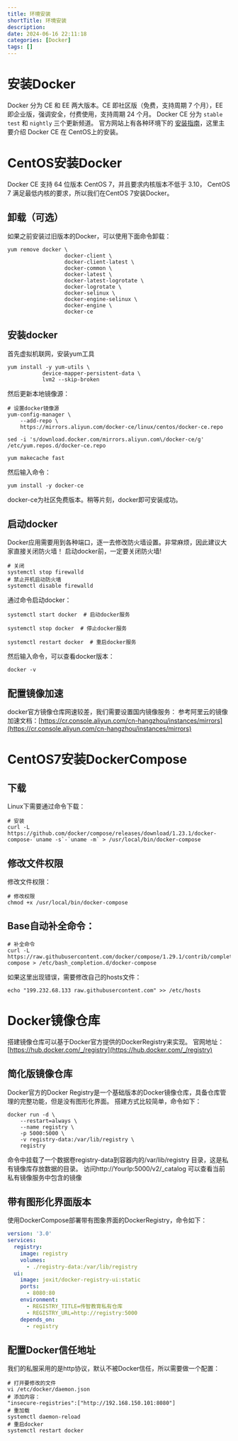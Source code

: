 ```yaml
---
title: 环境安装
shortTitle: 环境安装
description: 
date: 2024-06-16 22:11:18
categories: [Docker]
tags: []
---
```

# 安装Docker
Docker 分为 CE 和 EE 两大版本。CE 即社区版（免费，支持周期 7 个月），EE 即企业版，强调安全，付费使用，支持周期 24 个月。
Docker CE 分为 `stable` `test` 和 `nightly` 三个更新频道。
官方网站上有各种环境下的 [安装指南](https://docs.docker.com/install/)，这里主要介绍 Docker CE 在 CentOS上的安装。
# CentOS安装Docker
Docker CE 支持 64 位版本 CentOS 7，并且要求内核版本不低于 3.10， CentOS 7 满足最低内核的要求，所以我们在CentOS 7安装Docker。
## 卸载（可选）
如果之前安装过旧版本的Docker，可以使用下面命令卸载：
```shell
yum remove docker \
                  docker-client \
                  docker-client-latest \
                  docker-common \
                  docker-latest \
                  docker-latest-logrotate \
                  docker-logrotate \
                  docker-selinux \
                  docker-engine-selinux \
                  docker-engine \
                  docker-ce
```
## 安装docker
首先虚拟机联网，安装yum工具
```shell
yum install -y yum-utils \
           device-mapper-persistent-data \
           lvm2 --skip-broken
```
然后更新本地镜像源：
```shell
# 设置docker镜像源
yum-config-manager \
    --add-repo \
    https://mirrors.aliyun.com/docker-ce/linux/centos/docker-ce.repo
    
sed -i 's/download.docker.com/mirrors.aliyun.com\/docker-ce/g' /etc/yum.repos.d/docker-ce.repo

yum makecache fast
```
然后输入命令：
```shell
yum install -y docker-ce
```
docker-ce为社区免费版本。稍等片刻，docker即可安装成功。
## 启动docker
Docker应用需要用到各种端口，逐一去修改防火墙设置。非常麻烦，因此建议大家直接关闭防火墙！
启动docker前，一定要关闭防火墙!
```shell
# 关闭
systemctl stop firewalld
# 禁止开机启动防火墙
systemctl disable firewalld
```
通过命令启动docker：
```shell
systemctl start docker  # 启动docker服务

systemctl stop docker  # 停止docker服务

systemctl restart docker  # 重启docker服务
```
然后输入命令，可以查看docker版本：
```
docker -v
```
## 配置镜像加速
docker官方镜像仓库网速较差，我们需要设置国内镜像服务：
参考阿里云的镜像加速文档：[https://cr.console.aliyun.com/cn-hangzhou/instances/mirrors](https://cr.console.aliyun.com/cn-hangzhou/instances/mirrors)
# CentOS7安装DockerCompose
## 下载
Linux下需要通过命令下载：
```shell
# 安装
curl -L https://github.com/docker/compose/releases/download/1.23.1/docker-compose-`uname -s`-`uname -m` > /usr/local/bin/docker-compose
```
## 修改文件权限
修改文件权限：
```shell
# 修改权限
chmod +x /usr/local/bin/docker-compose
```
## Base自动补全命令：
```shell
# 补全命令
curl -L https://raw.githubusercontent.com/docker/compose/1.29.1/contrib/completion/bash/docker-compose > /etc/bash_completion.d/docker-compose
```
如果这里出现错误，需要修改自己的hosts文件：
```shell
echo "199.232.68.133 raw.githubusercontent.com" >> /etc/hosts
```
# Docker镜像仓库
搭建镜像仓库可以基于Docker官方提供的DockerRegistry来实现。
官网地址：[https://hub.docker.com/_/registry](https://hub.docker.com/_/registry)
## 简化版镜像仓库
Docker官方的Docker Registry是一个基础版本的Docker镜像仓库，具备仓库管理的完整功能，但是没有图形化界面。
搭建方式比较简单，命令如下：
```shell
docker run -d \
    --restart=always \
    --name registry	\
    -p 5000:5000 \
    -v registry-data:/var/lib/registry \
    registry
```
命令中挂载了一个数据卷registry-data到容器内的/var/lib/registry 目录，这是私有镜像库存放数据的目录。
访问http://YourIp:5000/v2/_catalog 可以查看当前私有镜像服务中包含的镜像
## 带有图形化界面版本
使用DockerCompose部署带有图象界面的DockerRegistry，命令如下：
```yaml
version: '3.0'
services:
  registry:
    image: registry
    volumes:
      - ./registry-data:/var/lib/registry
  ui:
    image: joxit/docker-registry-ui:static
    ports:
      - 8080:80
    environment:
      - REGISTRY_TITLE=传智教育私有仓库
      - REGISTRY_URL=http://registry:5000
    depends_on:
      - registry
```
## 配置Docker信任地址
我们的私服采用的是http协议，默认不被Docker信任，所以需要做一个配置：
```shell
# 打开要修改的文件
vi /etc/docker/daemon.json
# 添加内容：
"insecure-registries":["http://192.168.150.101:8080"]
# 重加载
systemctl daemon-reload
# 重启docker
systemctl restart docker
```

